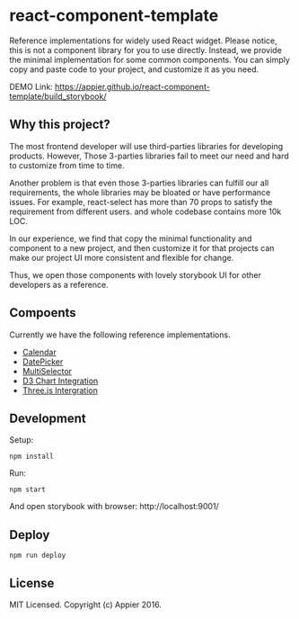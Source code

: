 # react-component-template

Reference implementations for widely used React widget.
Please notice, this is not a component library for you to use directly.
Instead, we provide the minimal implementation for some common components.
You can simply copy and paste code to your project, and customize it as you need.

DEMO Link: https://appier.github.io/react-component-template/build_storybook/

## Why this project?

The most frontend developer will use third-parties libraries for developing products.
However, Those 3-parties libraries fail to meet our need and hard to customize from time to time.

Another problem is that even those 3-parties libraries can fulfill our all requirements, the whole libraries may be bloated or have performance issues. For example, react-select has more than 70 props to satisfy the requirement from different users. and whole codebase contains more 10k LOC.

In our experience, we find that copy the minimal functionality and component to a new project, and then customize it for that projects can make our project UI more consistent and flexible for change.

Thus, we open those components with lovely storybook UI for other developers as a reference.


## Compoents

Currently we have the following reference implementations.

* [Calendar](https://github.com/appier/react-component-template/tree/master/src/Calendar)
* [DatePicker](https://github.com/appier/react-component-template/tree/master/src/DatePicker)
* [MultiSelector](https://github.com/appier/react-component-template/tree/master/src/MultiSelector)
* [D3 Chart Integration](https://github.com/appier/react-component-template/tree/master/src/D3)
* [Three.js Intergration](https://github.com/appier/react-component-template/tree/master/src/ThreeRender)


## Development

Setup:

```
npm install
```

Run:

```
npm start
```

And open storybook with browser: http://localhost:9001/

## Deploy

```
npm run deploy
```


## License

MIT Licensed. Copyright (c) Appier 2016.